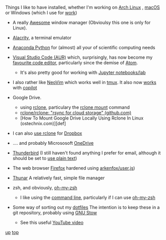 Things I like to have installed, whether I'm working on [Arch Linux](../arch_linux/README.md) , [macOS](../macos/README.md) or Windows (which I use for [work](../work/README.md))

- A really [Awesome](https://awesomewm.org/) window manager (Obvioulsy this one is only for Linux).
- [Alacrity](https://wiki.archlinux.org/title/Alacritty), a terminal emulator
- [Anaconda Python](https://www.anaconda.com/) for (almost) all your of scientific computing needs
- [Visual Studio Code (AUR)](https://aur.archlinux.org/packages/visual-studio-code-bin) which, surprisingly, has now become my [favourite code editor](https://code.visualstudio.com/updates/v1_86), particularly since the demise of [Atom](https://github.blog/2022-06-08-sunsetting-atom/).
  - It's also pretty good for working with [Jupyter](https://jupyter.org/)[ notebooks/lab](https://marketplace.visualstudio.com/items?itemName=ms-toolsai.jupyter)

- I also rather like [NeoVim](https://neovim.io/) which works well in [tmux](https://github.com/tmux/tmux/wiki). It also now [works](https://github.com/github/copilot.vim) with [copilot](https://github.com/features/copilot)

- Google Drive.
  - using [rclone](https://archlinux.org/packages/extra/x86_64/rclone/), particulary the [rclone mount](https://rclone.org/commands/rclone_mount/) command
  - [rclone/rclone: "rsync for cloud storage" (github.com)](https://github.com/rclone/rclone)
  - [How To Mount Google Drive Locally Using Rclone In Linux (ostechnix.com)][def]

- I can also [use rclone](https://rclone.org/dropbox/) for  [Dropbox](https://aur.archlinux.org/packages/dropbox)
- .... and probably Micrososoft [OneDrive](https://rclone.org/onedrive/)
- [Thunderbird](https://wiki.archlinux.org/title/Thunderbird) (I still haven't found anything I prefer for email, although it should be set to [use plain text](https://useplaintext.email/))
- The web browser [Firefox](https://wiki.archlinux.org/title/Firefox) hardened using [arkenfox/user.js](https://github.com/arkenfox/user.js/))
- [Thunar](https://wiki.archlinux.org/title/Thunar) A relatively fast, simple file manager
- zsh, and obviously, [oh-my-zsh](https://ohmyz.sh/)
  - I like using the [command line](https://jeroenjanssens.com/dsatcl/), particularly if I can use [oh-my-zsh](https://github.com/ohmyzsh/wiki/blob/main/Cheatsheet.md)
- Some way of sorting out my [dotfiles](https://github.com/webpro/awesome-dotfiles) The intention is to keep these in a git repository, probably using [GNU Stow](https://www.gnu.org/software/stow/)
  - See this useful [YouTube video](https://www.youtube.com/watch?v=y6XCebnB9gs)

[up](README.md)
[top](../README.md)
